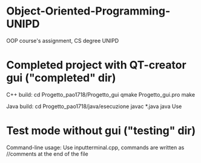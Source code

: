 # Object-Oriented-Programming-UNIPD
OOP course's assignment, CS degree UNIPD

# Completed project with QT-creator gui ("completed" dir)

C++ build:
cd Progetto_pao1718/Progetto_gui
qmake Progetto_gui.pro
make

Java build:
cd Progetto_pao1718/java/esecuzione
javac *.java
java Use

# Test mode without gui ("testing" dir)

Command-line usage:
Use inputterminal.cpp, commands are written as //comments at the end of the file
